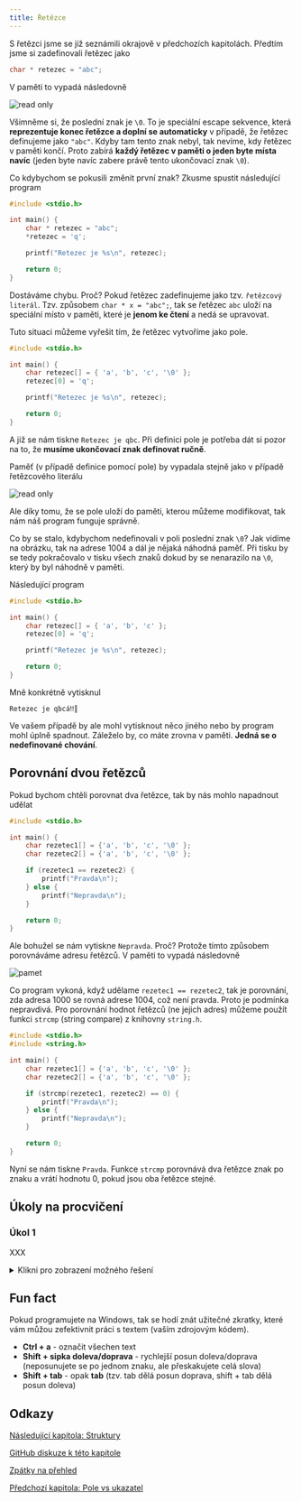 ```yaml
---
title: Řetězce
---
```


S řetězci jsme se již seznámili okrajově v předchozích kapitolách. Předtím jsme si zadefinovali řetězec jako
```c
char * retezec = "abc";
```
V paměti to vypadá následovně

![read only](./obrazky/retezce/read_only.png)

Všimněme si, že poslední znak je `\0`. To je speciální escape sekvence, která **reprezentuje konec řetězce a doplní se automaticky** v případě, že řetězec definujeme jako `"abc"`. Kdyby tam tento znak nebyl, tak nevíme, kdy řetězec v paměti končí. Proto zabírá **každý řetězec v paměti o jeden byte místa navíc** (jeden byte navíc zabere právě tento ukončovací znak `\0`).

Co kdybychom se pokusili změnit první znak? Zkusme spustit následující program

```c
#include <stdio.h>

int main() {
    char * retezec = "abc";
    *retezec = 'q';

    printf("Retezec je %s\n", retezec);

    return 0;
}
```

Dostáváme chybu. Proč? Pokud řetězec zadefinujeme jako tzv. `řetězcový literál`. Tzv. způsobem `char * x = "abc";`, tak se řetězec `abc` uloží na speciální místo v paměti, které je **jenom ke čtení** a nedá se upravovat.

Tuto situaci můžeme vyřešit tím, že řetězec vytvoříme jako pole.

```c
#include <stdio.h>

int main() {
    char retezec[] = { 'a', 'b', 'c', '\0' };
    retezec[0] = 'q';

    printf("Retezec je %s\n", retezec);

    return 0;
}
```

A již se nám tiskne `Retezec je qbc`. Při definici pole je potřeba dát si pozor na to, že **musíme ukončovací znak definovat ručně**.

Paměť (v případě definice pomocí pole) by vypadala stejně jako v případě řetězcového literálu

![read only](./obrazky/retezce/read_only.png)

Ale díky tomu, že se pole uloží do paměti, kterou můžeme modifikovat, tak nám náš program funguje správně.

Co by se stalo, kdybychom nedefinovali v poli poslední znak `\0`? Jak vidíme na obrázku, tak na adrese 1004 a dál je nějaká náhodná paměť. Při tisku by se tedy pokračovalo v tisku všech znaků dokud by se nenarazilo na `\0`, který by byl náhodně v paměti.

Následující program

```c
#include <stdio.h>

int main() {
    char retezec[] = { 'a', 'b', 'c' };
    retezec[0] = 'q';

    printf("Retezec je %s\n", retezec);

    return 0;
}
```
Mně konkrétně vytisknul
```
Retezec je qbcá‼║
```
Ve vašem případě by ale mohl vytisknout něco jiného nebo by program mohl úplně spadnout. Záleželo by, co máte zrovna v paměti. **Jedná se o nedefinované chování**.


## Porovnání dvou řetězců
Pokud bychom chtěli porovnat dva řetězce, tak by nás mohlo napadnout udělat

```c
#include <stdio.h>

int main() {
    char rezetec1[] = {'a', 'b', 'c', '\0' };
    char rezetec2[] = {'a', 'b', 'c', '\0' };

    if (rezetec1 == rezetec2) {
        printf("Pravda\n");
    } else {
        printf("Nepravda\n");
    }

    return 0;
}
```

Ale bohužel se nám vytiskne `Nepravda`. Proč? Protože tímto způsobem porovnáváme adresu řetězců. V paměti to vypadá následovně

![pamet](./obrazky/retezce/retezce.png)

Co program vykoná, když udělame `rezetec1 == rezetec2`, tak je porovnání, zda adresa 1000 se rovná adrese 1004, což není pravda. Proto je podmínka nepravdivá. Pro porovnání hodnot řetězců (ne jejich adres) můžeme použít funkci `strcmp` (string compare) z knihovny `string.h`.

```c
#include <stdio.h>
#include <string.h>

int main() {
    char rezetec1[] = {'a', 'b', 'c', '\0' };
    char rezetec2[] = {'a', 'b', 'c', '\0' };

    if (strcmp(rezetec1, rezetec2) == 0) {
        printf("Pravda\n");
    } else {
        printf("Nepravda\n");
    }

    return 0;
}

```
Nyní se nám tiskne `Pravda`. Funkce `strcmp` porovnává dva řetězce znak po znaku a vrátí hodnotu 0, pokud jsou oba řetězce stejné. 


## Úkoly na procvičení
### Úkol 1
XXX

<details>
  <summary>Klikni pro zobrazení možného řešení</summary>

```c
#include <stdio.h>

int main()
{
    char vstup;
    printf("Zadejte znak:\n");
    scanf("%c", &vstup);
    
    printf("Zadali jste znak %c\n", vstup);

    return 0;
}
```
</details>


## Fun fact
Pokud programujete na Windows, tak se hodí znát užitečné zkratky, které vám můžou zefektivnit práci s textem (vaším zdrojovým kódem).

* **Ctrl + a** - označit všechen text
* **Shift + sipka doleva/doprava** - rychlejší posun doleva/doprava (neposunujete se po jednom znaku, ale přeskakujete celá slova)
* **Shift + tab** - opak **tab** (tzv. tab dělá posun doprava, shift + tab dělá posun doleva)

## Odkazy
[Následující kapitola: Struktury](./zaklady-struktury.md)

[GitHub diskuze k této kapitole](https://github.com/tomasbruckner/c_lectures/discussions/16)

[Zpátky na přehled](./index.md)

[Předchozí kapitola: Pole vs ukazatel](./zaklady-pole-vs-ukazatel.md)
